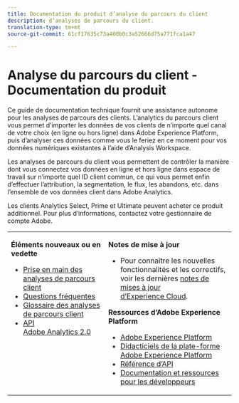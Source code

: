 ```yaml
---
title: Documentation du produit d’analyse du parcours du client
description: d’analyses de parcours du client.
translation-type: tm+mt
source-git-commit: 61cf17635c73a400b0c3a52666d75a771fca1a47

---
```



# Analyse du parcours du client - Documentation du produit

Ce guide de documentation technique fournit une assistance autonome pour les analyses de parcours des clients. L’analytics du parcours client vous permet d’importer les données de vos clients de n’importe quel canal de votre choix (en ligne ou hors ligne) dans Adobe Experience Platform, puis d’analyser ces données comme vous le feriez en ce moment pour vos données numériques existantes à l’aide d’Analysis Workspace.

Les analyses de parcours du client vous permettent de contrôler la manière dont vous connectez vos données en ligne et hors ligne dans  espace de travail  sur n’importe quel ID client commun, ce qui vous permet enfin d’effectuer l’attribution, la segmentation, le flux, les abandons, etc. dans l’ensemble de vos données client dans Adobe Analytics.

Les clients Analytics Select, Prime et Ultimate peuvent acheter ce produit additionnel. Pour plus d’informations, contactez votre gestionnaire de compte Adobe.

<table frame="none"> 
 <tbody> 
  <tr> 
   <td colname="col1" colsep="0" rowsep="0" valign="top"> <p class="head"> <b>Éléments nouveaux ou en vedette</b> </p> <p> 
     <ul> 
      <li><a href="https://docs.adobe.com/content/help/en/analytics-platform/using/cja-overview/cja-getting-started.html"> Prise en main des analyses de parcours client </a> </li> 
      <li><a href="https://docs.adobe.com/content/help/en/analytics-platform/using/cja-overview/cja-faq.html"> Questions fréquentes</a> </li> 
      <li><a href="https://docs.adobe.com/content/help/en/analytics-platform/using/cja-overview/cja-glossary.html"> Glossaire des analyses de parcours client</a> </li> 
      <li><a href="https://www.adobe.io/apis/experiencecloud/analytics/docs.html"> API Adobe Analytics 2.0</a> </li> 
     </ul> </p> </td> 
   <td colname="col2" valign="top"> <p class="head"><b>Notes de mise à jour</b> </p> 
    <ul> 
     <li>Pour connaître les nouvelles fonctionnalités et les correctifs, voir les dernières <a href="https://docs.adobe.com/content/help/en/release-notes/experience-cloud/current.html" format="https" scope="external">notes de mises à jour d’Experience Cloud</a>. </li> 
    </ul> <p class="head"> <b>Ressources d’Adobe Experience Platform</b> </p> 
    <ul> 
     <li><a href="https://www.adobe.com/experience-platform.html" format="http" scope="external"> Adobe Experience Platform</a> </li> 
     <li> <a href="https://www.adobe.io/apis/experienceplatform/home/tutorials.html" format="https" scope="external"> Didacticiels de la plate-forme Adobe Experience Platform</a> </li> 
     <li><a href="https://www.adobe.io/apis/experienceplatform/home/api-reference.html" format="https" scope="external"> Référence d’API</a> </li> 
     <li><a href="https://www.adobe.com/experience-platform/documentation-and-developer-resources.html" format="https" scope="external"> Documentation et ressources pour les développeurs</a> </li> 
    </ul> </td> 
  </tr> 
 </tbody> 
</table>